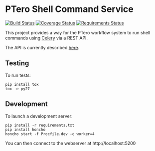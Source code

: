 # PTero Shell Command Service
[![Build Status](https://travis-ci.org/genome/ptero-shell-command.svg?branch=master)](https://travis-ci.org/genome/ptero-shell-command)
[![Coverage Status](https://img.shields.io/coveralls/genome/ptero-shell-command.svg)](https://coveralls.io/r/genome/ptero-shell-command?branch=master)
[![Requirements Status](https://requires.io/github/genome/ptero-shell-command/requirements.svg?branch=master)](https://requires.io/github/genome/ptero-shell-command/requirements/?branch=master)

This project provides a way for the PTero workflow system to run shell commands
using [Celery](http://www.celeryproject.org/) via a REST API.

The API is currently described
[here](https://github.com/genome/ptero-apis/blob/master/shell-command.md).


## Testing

To run tests:

    pip install tox
    tox -e py27


## Development

To launch a development server:

    pip install -r requirements.txt
    pip install honcho
    honcho start -f Procfile.dev -c worker=4

You can then connect to the webserver at http://localhost:5200
